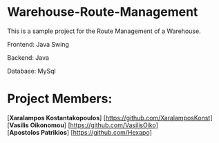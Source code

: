 # Warehouse-Route-Management

This is a sample project for the Route Management of a Warehouse.

Frontend: Java Swing

Backend: Java

Database: MySql

# Project Members:<br>
  [**Xaralampos Kostantakopoulos**] [https://github.com/XaralamposKonst] <br>
  [**Vasilis Oikonomou**] [https://github.com/VasilisOiko] <br>
  [**Apostolos Patrikios**] [https://github.com/Hexapo] <br>
